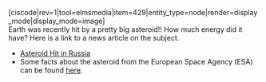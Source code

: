 <div class="small-6 medium-4 column right">[ciscode|rev=1|tool=elmsmedia|item=429|entity_type=node|render=display_mode|display_mode=image]</div>Earth was recently hit by a pretty big asteroid!! How much energy did it have? Here is a link to a news article on the subject.

- [Asteroid Hit in Russia](http://www.foxnews.com/science/2013/02/15/injuries-reported-after-meteorite-falls-in-russia-ural-mountains)
- Some facts about the asteroid from the European Space Agency (ESA) can be found [here](http://www.esa.int/Our_Activities/Operations/Space_Situational_Awareness/Russia_asteroid_impact_ESA_update_and_assessment).
